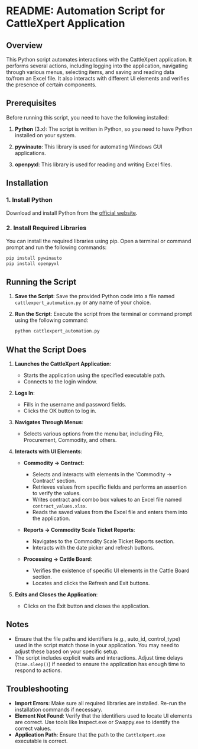 
# README: Automation Script for CattleXpert Application

## Overview

This Python script automates interactions with the CattleXpert application. It performs several actions, including logging into the application, navigating through various menus, selecting items, and saving and reading data to/from an Excel file. It also interacts with different UI elements and verifies the presence of certain components.

## Prerequisites

Before running this script, you need to have the following installed:

1. **Python** (3.x): The script is written in Python, so you need to have Python installed on your system.

2. **pywinauto**: This library is used for automating Windows GUI applications.

3. **openpyxl**: This library is used for reading and writing Excel files.

## Installation

### 1. Install Python

Download and install Python from the [official website](https://www.python.org/downloads/).

### 2. Install Required Libraries

You can install the required libraries using pip. Open a terminal or command prompt and run the following commands:

```bash
pip install pywinauto
pip install openpyxl
```

## Running the Script

1. **Save the Script**: Save the provided Python code into a file named `cattlexpert_automation.py` or any name of your choice.

2. **Run the Script**: Execute the script from the terminal or command prompt using the following command:

   ```bash
   python cattlexpert_automation.py
   ```

## What the Script Does

1. **Launches the CattleXpert Application**:
   - Starts the application using the specified executable path.
   - Connects to the login window.

2. **Logs In**:
   - Fills in the username and password fields.
   - Clicks the OK button to log in.

3. **Navigates Through Menus**:
   - Selects various options from the menu bar, including File, Procurement, Commodity, and others.

4. **Interacts with UI Elements**:
   - **Commodity -> Contract**:
     - Selects and interacts with elements in the 'Commodity -> Contract' section.
     - Retrieves values from specific fields and performs an assertion to verify the values.
     - Writes contract and combo box values to an Excel file named `contract_values.xlsx`.
     - Reads the saved values from the Excel file and enters them into the application.

   - **Reports -> Commodity Scale Ticket Reports**:
     - Navigates to the Commodity Scale Ticket Reports section.
     - Interacts with the date picker and refresh buttons.

   - **Processing -> Cattle Board**:
     - Verifies the existence of specific UI elements in the Cattle Board section.
     - Locates and clicks the Refresh and Exit buttons.

5. **Exits and Closes the Application**:
   - Clicks on the Exit button and closes the application.

## Notes

- Ensure that the file paths and identifiers (e.g., auto_id, control_type) used in the script match those in your application. You may need to adjust these based on your specific setup.
- The script includes explicit waits and interactions. Adjust time delays (`time.sleep()`) if needed to ensure the application has enough time to respond to actions.

## Troubleshooting

- **Import Errors**: Make sure all required libraries are installed. Re-run the installation commands if necessary.
- **Element Not Found**: Verify that the identifiers used to locate UI elements are correct. Use tools like Inspect.exe or Swappy.exe to identify the correct values.
- **Application Path**: Ensure that the path to the `CattleXpert.exe` executable is correct.

